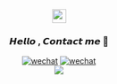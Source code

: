 <!-- 你好啊~ -->
<h2 align="center">
  
  <img src="https://media.giphy.com/media/hvRJCLFzcasrR4ia7z/giphy.gif" width="25px">
</h2>
<div>
  <div align="center">
    
  ### 𝙃𝙚𝙡𝙡𝙤 , 𝘾𝙤𝙣𝙩𝙖𝙘𝙩 𝙢𝙚 💬

   <!-- 联系方式 -->
   <a href="https://github.com/WeiMinal/weiminal.github.io/blob/main/weiminal-wechat.jpg?raw=true" target="_blank">
     <img alt="wechat" src="https://img.shields.io/badge/Wechat-5fcd72.svg?logo=wechat&logoColor=white" /></a>
   <a href="https://space.bilibili.com/35606358/" target="_blank">
     <img alt="wechat" src="https://img.shields.io/badge/Bilibili-ff69b4.svg?logo=bilibili&logoColor=white" /></a>
  </div>
  
  <!-- 仓库信息 -->
  <div align="center">
    <img src="https://github-readme-stats.vercel.app/api/top-langs/?username=WeiMinal&layout=compact&count_private=true&show_icons=true&text_color=718096&bg_color=00000000&hide_title=true&hide_border=true" />
  </div>

</div>

<!--
**WeiMinal/WeiMinal** is a ✨ _special_ ✨ repository because its `README.md` (this file) appears on your GitHub profile.

Here are some ideas to get you started:

- 🔭 I’m currently working on ...
- 🌱 I’m currently learning ...
- 👯 I’m looking to collaborate on ...
- 🤔 I’m looking for help with ...
- 💬 Ask me about ...
- 📫 How to reach me: ...
- 😄 Pronouns: ...
- ⚡ Fun fact: ...
-->
